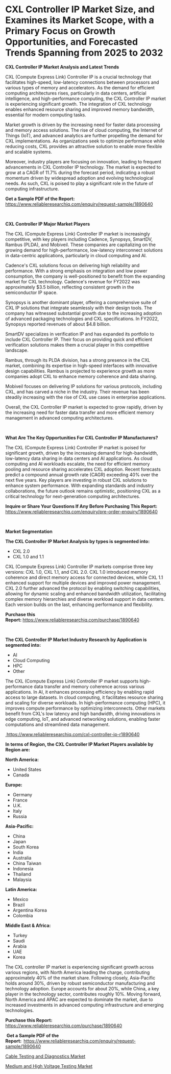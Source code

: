 <p><h1>CXL Controller IP Market Size, and Examines its Market Scope, with a Primary Focus on Growth Opportunities, and Forecasted Trends Spanning from 2025 to 2032</h1></p><p><strong>CXL Controller IP Market Analysis and Latest Trends</strong></p>
<p><p>CXL (Compute Express Link) Controller IP is a crucial technology that facilitates high-speed, low-latency connections between processors and various types of memory and accelerators. As the demand for efficient computing architectures rises, particularly in data centers, artificial intelligence, and high-performance computing, the CXL Controller IP market is experiencing significant growth. The integration of CXL technology enables enhanced resource sharing and improved memory bandwidth, essential for modern computing tasks.</p><p>Market growth is driven by the increasing need for faster data processing and memory access solutions. The rise of cloud computing, the Internet of Things (IoT), and advanced analytics are further propelling the demand for CXL implementations. As organizations seek to optimize performance while reducing costs, CXL provides an attractive solution to enable more flexible and scalable systems.</p><p>Moreover, industry players are focusing on innovation, leading to frequent advancements in CXL Controller IP technology. The market is expected to grow at a CAGR of 11.7% during the forecast period, indicating a robust momentum driven by widespread adoption and evolving technological needs. As such, CXL is poised to play a significant role in the future of computing infrastructure.</p></p>
<p><strong>Get a Sample PDF of the Report:&nbsp;</strong> <a href="https://www.reliableresearchiq.com/enquiry/request-sample/1890640?utm_campaign=1123&utm_medium=2&utm_source=Github&utm_content=ia&utm_term=15022025&utm_id=cxl-controller-ip">https://www.reliableresearchiq.com/enquiry/request-sample/1890640</a></p>
<p>&nbsp;</p>
<p><strong>CXL Controller IP Major Market Players</strong></p>
<p><p>The CXL (Compute Express Link) Controller IP market is increasingly competitive, with key players including Cadence, Synopsys, SmartDV, Rambus (PLDA), and Mobiveil. These companies are capitalizing on the growing demand for high-performance, low-latency interconnect solutions in data-centric applications, particularly in cloud computing and AI.</p><p>Cadence's CXL solutions focus on delivering high reliability and performance. With a strong emphasis on integration and low power consumption, the company is well-positioned to benefit from the expanding market for CXL technology. Cadence's revenue for FY2022 was approximately $3.5 billion, reflecting consistent growth in the semiconductor IP space.</p><p>Synopsys is another dominant player, offering a comprehensive suite of CXL IP solutions that integrate seamlessly with their design tools. The company has witnessed substantial growth due to the increasing adoption of advanced packaging technologies and CXL specifications. In FY2022, Synopsys reported revenues of about $4.8 billion.</p><p>SmartDV specializes in verification IP and has expanded its portfolio to include CXL Controller IP. Their focus on providing quick and efficient verification solutions makes them a crucial player in this competitive landscape.</p><p>Rambus, through its PLDA division, has a strong presence in the CXL market, combining its expertise in high-speed interfaces with innovative design capabilities. Rambus is projected to experience growth as more companies adopt CXL to enhance memory coherence and data sharing.</p><p>Mobiveil focuses on delivering IP solutions for various protocols, including CXL, and has carved a niche in the industry. Their revenue has been steadily increasing with the rise of CXL use cases in enterprise applications.</p><p>Overall, the CXL Controller IP market is expected to grow rapidly, driven by the increasing need for faster data transfer and more efficient memory management in advanced computing architectures.</p></p>
<p>&nbsp;</p>
<p><strong>What Are The Key Opportunities For CXL Controller IP Manufacturers?</strong></p>
<p><p>The CXL (Compute Express Link) Controller IP market is poised for significant growth, driven by the increasing demand for high-bandwidth, low-latency data sharing in data centers and AI applications. As cloud computing and AI workloads escalate, the need for efficient memory pooling and resource sharing accelerates CXL adoption. Recent forecasts predict a compound annual growth rate (CAGR) exceeding 40% over the next five years. Key players are investing in robust CXL solutions to enhance system performance. With expanding standards and industry collaborations, the future outlook remains optimistic, positioning CXL as a critical technology for next-generation computing architectures.</p></p>
<p><strong>Inquire or Share Your Questions If Any Before Purchasing This Report:</strong> <a href="https://www.reliableresearchiq.com/enquiry/pre-order-enquiry/1890640?utm_campaign=1123&utm_medium=2&utm_source=Github&utm_content=ia&utm_term=15022025&utm_id=cxl-controller-ip">https://www.reliableresearchiq.com/enquiry/pre-order-enquiry/1890640</a></p>
<p>&nbsp;</p>
<p><strong>Market Segmentation</strong></p>
<p><strong>The CXL Controller IP Market Analysis by types is segmented into:</strong></p>
<p><ul><li>CXL 2.0</li><li>CXL 1.0 and 1.1</li></ul></p>
<p><p>CXL (Compute Express Link) Controller IP markets comprise three key versions: CXL 1.0, CXL 1.1, and CXL 2.0. CXL 1.0 introduced memory coherence and direct memory access for connected devices, while CXL 1.1 enhanced support for multiple devices and improved power management. CXL 2.0 further advanced the protocol by enabling switching capabilities, allowing for dynamic scaling and enhanced bandwidth utilization, facilitating complex memory hierarchies and diverse workload support in data centers. Each version builds on the last, enhancing performance and flexibility.</p></p>
<p><strong>Purchase this Report:&nbsp;</strong><a href="https://www.reliableresearchiq.com/purchase/1890640?utm_campaign=1123&utm_medium=2&utm_source=Github&utm_content=ia&utm_term=15022025&utm_id=cxl-controller-ip">https://www.reliableresearchiq.com/purchase/1890640</a></p>
<p>&nbsp;</p>
<p><strong>The CXL Controller IP Market Industry Research by Application is segmented into:</strong></p>
<p><ul><li>AI</li><li>Cloud Computing</li><li>HPC</li><li>Other</li></ul></p>
<p><p>The CXL (Compute Express Link) Controller IP market supports high-performance data transfer and memory coherence across various applications. In AI, it enhances processing efficiency by enabling rapid access to large datasets. In cloud computing, it facilitates resource sharing and scaling for diverse workloads. In high-performance computing (HPC), it improves compute performance by optimizing interconnects. Other markets benefit from CXL's low latency and high bandwidth, driving innovations in edge computing, IoT, and advanced networking solutions, enabling faster computations and streamlined data management.</p></p>
<p><a href="https://www.reliableresearchiq.com/cxl-controller-ip-r1890640?utm_campaign=1123&utm_medium=2&utm_source=Github&utm_content=ia&utm_term=15022025&utm_id=cxl-controller-ip">&nbsp;https://www.reliableresearchiq.com/cxl-controller-ip-r1890640</a></p>
<p><strong>In terms of Region, the CXL Controller IP Market Players available by Region are:</strong></p>
<p>
    <p> <strong> North America: </strong>
        <ul>
            <li>United States</li>
            <li>Canada</li>
        </ul>
        </p> 
    <p> <strong> Europe: </strong>
        <ul>
            <li>Germany</li>
            <li>France</li>
            <li>U.K.</li>
            <li>Italy</li>
            <li>Russia</li>
        </ul>
        </p> 
    <p> <strong> Asia-Pacific: </strong>
        <ul>
            <li>China</li>
            <li>Japan</li>
            <li>South Korea</li>
            <li>India</li>
            <li>Australia</li>
            <li>China Taiwan</li>
            <li>Indonesia</li>
            <li>Thailand</li>
            <li>Malaysia</li>
        </ul>
        </p> 
    <p> <strong> Latin America: </strong>
        <ul>
            <li>Mexico</li>
            <li>Brazil</li>
            <li>Argentina Korea</li>
            <li>Colombia</li>
        </ul>
        </p> 
    <p> <strong> Middle East & Africa: </strong>
        <ul>
            <li>Turkey</li>
            <li>Saudi</li>
            <li>Arabia</li>
            <li>UAE</li>
            <li>Korea</li>
        </ul>
    </p>
    </p>
<p><p>The CXL controller IP market is experiencing significant growth across various regions, with North America leading the charge, contributing approximately 40% of the market share. Following closely, Asia-Pacific holds around 30%, driven by robust semiconductor manufacturing and technology adoption. Europe accounts for about 20%, while China, a key player in the technology sector, contributes roughly 10%. Moving forward, North America and APAC are expected to dominate the market, due to increased investments in advanced computing infrastructure and emerging technologies.</p></p>
<p><strong>Purchase this Report: </strong><a href="https://www.reliableresearchiq.com/purchase/1890640?utm_campaign=1123&utm_medium=2&utm_source=Github&utm_content=ia&utm_term=15022025&utm_id=cxl-controller-ip">https://www.reliableresearchiq.com/purchase/1890640</a></p>
<p>&nbsp;<strong>Get a Sample PDF of the Report:&nbsp;&nbsp;</strong><a href="https://www.reliableresearchiq.com/enquiry/request-sample/1890640?utm_campaign=1123&utm_medium=2&utm_source=Github&utm_content=ia&utm_term=15022025&utm_id=cxl-controller-ip">https://www.reliableresearchiq.com/enquiry/request-sample/1890640</a></p>
<p><strong></strong></p>
<p><p><a href="https://github.com/bulkagumanvv/Market-Research-Report-List-1/blob/main/cable-testing-and-diagnostics-market.md?utm_campaign=1123&utm_medium=2&utm_source=Github&utm_content=ia&utm_term=15022025&utm_id=cxl-controller-ip">Cable Testing and Diagnostics Market</a></p><p><a href="https://github.com/shamyzinniwl/Market-Research-Report-List-1/blob/main/medium-and-high-voltage-testing-market.md?utm_campaign=1123&utm_medium=2&utm_source=Github&utm_content=ia&utm_term=15022025&utm_id=cxl-controller-ip">Medium and High Voltage Testing Market</a></p></p>